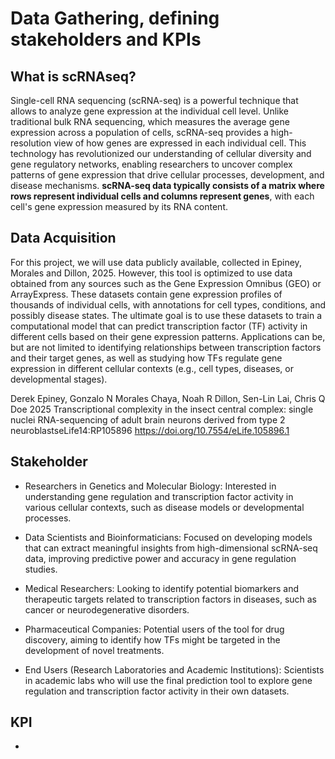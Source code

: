 # Data Gathering, defining stakeholders and KPIs
## What is scRNAseq?
Single-cell RNA sequencing (scRNA-seq) is a powerful technique that allows to analyze gene expression at the individual cell level. Unlike traditional bulk RNA sequencing, which measures the average gene expression across a population of cells, scRNA-seq provides a high-resolution view of how genes are expressed in each individual cell. This technology has revolutionized our understanding of cellular diversity and gene regulatory networks, enabling researchers to uncover complex patterns of gene expression that drive cellular processes, development, and disease mechanisms. **scRNA-seq data typically consists of a matrix where rows represent individual cells and columns represent genes**, with each cell's gene expression measured by its RNA content.

## Data Acquisition 
For this project, we will use data publicly available, collected in Epiney, Morales and Dillon, 2025. However, this tool is optimized to use data obtained from any sources such as the Gene Expression Omnibus (GEO) or ArrayExpress. These datasets contain gene expression profiles of thousands of individual cells, with annotations for cell types, conditions, and possibly disease states. The ultimate goal is to use these datasets to train a computational model that can predict transcription factor (TF) activity in different cells based on their gene expression patterns. Applications can be, but are not limited to identifying relationships between transcription factors and their target genes, as well as studying how TFs regulate gene expression in different cellular contexts (e.g., cell types, diseases, or developmental stages).

Derek Epiney, Gonzalo N Morales Chaya, Noah R Dillon, Sen-Lin Lai, Chris Q Doe 2025 Transcriptional complexity in the insect central complex: single nuclei RNA-sequencing of adult brain neurons derived from type 2 neuroblastseLife14:RP105896
https://doi.org/10.7554/eLife.105896.1

## Stakeholder
* Researchers in Genetics and Molecular Biology: Interested in understanding gene regulation and transcription factor activity in various cellular contexts, such as disease models or developmental processes.

* Data Scientists and Bioinformaticians: Focused on developing models that can extract meaningful insights from high-dimensional scRNA-seq data, improving predictive power and accuracy in gene regulation studies.

* Medical Researchers: Looking to identify potential biomarkers and therapeutic targets related to transcription factors in diseases, such as cancer or neurodegenerative disorders.

* Pharmaceutical Companies: Potential users of the tool for drug discovery, aiming to identify how TFs might be targeted in the development of novel treatments.

* End Users (Research Laboratories and Academic Institutions): Scientists in academic labs who will use the final prediction tool to explore gene regulation and transcription factor activity in their own datasets.

## KPI
* 
